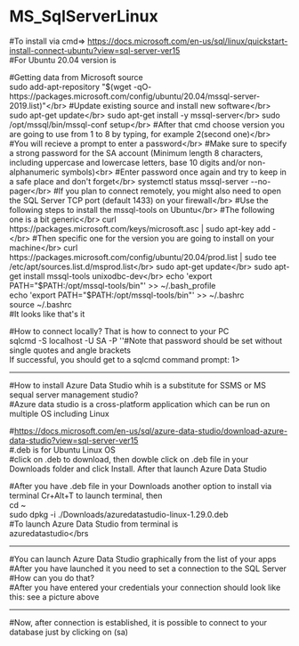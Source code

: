 # MS_SqlServerLinux

#To install via cmd=> https://docs.microsoft.com/en-us/sql/linux/quickstart-install-connect-ubuntu?view=sql-server-ver15</br>
#For Ubuntu 20.04 version is</br> 

#Getting data from Microsoft source</br> 
sudo add-apt-repository "$(wget -qO- https://packages.microsoft.com/config/ubuntu/20.04/mssql-server-2019.list)"</br>
#Update existing source and install new software</br> 
sudo apt-get update</br>
sudo apt-get install -y mssql-server</br>
sudo /opt/mssql/bin/mssql-conf setup</br>
#After that cmd choose version you are going to use from 1 to 8 by typing, for example 2(second one)</br>
#You will recieve a prompt to enter a password</br>
#Make sure to specify a strong password for the SA account (Minimum length 8 characters, including uppercase and lowercase letters, base 10 digits and/or non-alphanumeric symbols)<br>
#Enter password once again and try to keep in a safe place and don't forget</br> 
systemctl status mssql-server --no-pager</br>
#If you plan to connect remotely, you might also need to open the SQL Server TCP port (default 1433) on your firewall</br>
#Use the following steps to install the mssql-tools on Ubuntu</br>
#The following one is a bit generic</br>
curl https://packages.microsoft.com/keys/microsoft.asc | sudo apt-key add -</br>
#Then specific one for the version you are going to install on your machine</br>
curl https://packages.microsoft.com/config/ubuntu/20.04/prod.list | sudo tee /etc/apt/sources.list.d/msprod.list</br>
sudo apt-get update</br> 
sudo apt-get install mssql-tools unixodbc-dev</br>
echo 'export PATH="$PATH:/opt/mssql-tools/bin"' >> ~/.bash_profile</br>
echo 'export PATH="$PATH:/opt/mssql-tools/bin"' >> ~/.bashrc</br>
source ~/.bashrc</br>
#It looks like that's it</br>

#How to connect locally? That is how to connect to your PC</br>
sqlcmd -S localhost -U SA -P '<YourPassword>'#Note that password should be set without single quotes and angle brackets</br>
If successful, you should get to a sqlcmd command prompt: 1></br>

***
#How to install Azure Data Studio whih is a substitute for SSMS or MS sequal server management studio?</br>
#Azure data studio is a cross-platform application which can be run on multiple OS including Linux</br>

#https://docs.microsoft.com/en-us/sql/azure-data-studio/download-azure-data-studio?view=sql-server-ver15</br>
#.deb is for Ubuntu Linux OS</br> 
#click on .deb to download, then dowble click on .deb file in your Downloads folder and click Install. After that launch Azure Data Studio</br>

#After you have .deb file in your Downloads another option to install via terminal Cr+Alt+T to launch terminal, then</br>
cd ~</br>
sudo dpkg -i ./Downloads/azuredatastudio-linux-1.29.0.deb</br>
#To launch Azure Data Studio from terminal is</br>
azuredatastudio</brs</br>

***
#You can launch Azure Data Studio graphically from the list of your apps</br>
#After you have launched it you need to set a connection to the SQL Server</br>
#How can you do that?</br>
#After you have entered your credentials your connection should look like this: see a picture above</br>

***
#Now, after connection is established, it is possible to connect to your database just by clicking on <default> (sa)









